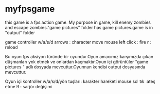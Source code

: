 # myfpsgame
this game is a fps action game. My purpose  in game, kill enemy zombies and escape zombies."game pictures" folder has game pictures.game is in "output" folder


game controller
w/a/s/d arrows : character move 
mouse left click : fire
r : reload

Bu oyun fps aksiyon türünde bir oyundur.Oyun amacımız karşımızda çıkan düşmanları yok etmek ve onlardan kaçmaktır.Oyun içi görüntüler "game pictures " adlı dosyada mevcuttur.Oyunnun kendisi output dosyasında mevcuttur.




Oyun içi kontroller
w/a/s/d/yön tuşları: karakter hareketi
mouse sol tık :ateş etme
R : sarjör değişimi
